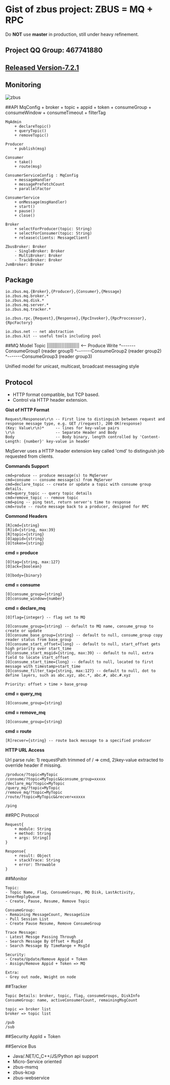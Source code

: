 # Gist of zbus project: ZBUS = MQ + RPC 

 Do **NOT** use **master** in production, still under heavy refinement.

## Project QQ Group: 467741880  
## [Released Version-7.2.1](http://git.oschina.net/rushmore/zbus/tree/7.2.1/ "") 

## Monitoring

![zbus](http://git.oschina.net/uploads/images/2017/0206/104609_93b9fb39_7458.png "zbus")	 

##API
	MqConfig
		+ broker
		+ topic
		+ appid
		+ token
		+ consumeGroup
		+ consumeWindow
		+ consumeTimeout
		+ filterTag
	
	MqAdmin
		+ declareTopic()
		+ queryTopic()
		+ removeTopic()
	
	Producer
		+ publish(msg)
	
	Consumer
		+ take()
		+ route(msg)
	
	ConsumerServiceConfig : MqConfig
		+ messageHandler
		+ messagePrefetchCount
		+ parallelFactor
	
	ConsumerService
		+ onMessage(msgHandler)
		+ start()
		+ pause()
		+ close()
 	
	Broker
		+ selectForProducer(topic: String)
		+ selectForConsumer(topic: String)
		+ release(clients: MessageClient)
	
	ZbusBroker: Broker
		- SingleBroker: Broker
		- MultiBroker: Broker
		- TrackBroker: Broker
	JvmBroker: Broker

## Package
	
	io.zbus.mq.{Broker},{Producer},{Consumer},{Message}
	io.zbus.mq.broker.*
	io.zbus.mq.disk.*
	io.zbus.mq.server.*
	io.zbus.mq.tracker.*
	
	io.zbus.rpc.{Request},{Response},{RpcInvoker},{RpcProccessor},{RpcFactory}
	
	io.zbus.net -- net abstraction
	io.zbus.kit -- useful tools including pool

##MQ Model
	Topic   |||||||||||||||||||||| <-- Produce Write
	                   ^-------ConsumeGroup1              (reader group1)
	                       ^-------ConsumeGroup2          (reader group2)
	               ^-------ConsumeGroup3                  (reader group3)

Unified model for unicast, multicast, broadcast messaging style
		
## Protocol

* HTTP format compatible, but TCP based. 
* Control via HTTP header extension.

**Gist of HTTP Format**

	Request/Responose\r\n -- First line to distinguish between request and response message type, e.g. GET /(request), 200 OK(response)
	(Key: Value\r\n)*     -- lines for key-value pairs
	\r\n                  -- Separate Header and Body
	Body                  -- Body binary, length controlled by 'Content-Length: {number}' key-value in header


MqServer uses a HTTP header extension key called 'cmd' to distinguish job requested from clients.

**Commands Support**

	cmd=produce -- produce message(s) to MqServer
	cmd=consume -- consume message(s) from MqServer
	cmd=declare_topic -- create or update a topic with consume group details.
	cmd=query_topic -- query topic details
	cmd=remove_topic -- remove topic
	cmd=ping -- ping test, return server's time to response
	cmd=route -- route message back to a producer, designed for RPC

**Commond Headers**

	[R]cmd={string}
	[R]id={string, max:39}
	[R]topic={string}
	[O]appid={string}
	[O]token={string}

**cmd = produce**

	[O]tag={string, max:127}
	[O]ack={boolean}
	
	[O]body={binary}

**cmd = consume**

	[O]consume_group={string}
	[O]consume_window={number}

**cmd = declare_mq**

	[O]flag={integer} -- flag set to MQ
	
	[O]consume_group={string} -- default to MQ name, consume_group to create or update
	[O]consume_base_group={string} -- default to null, consume_group copy reader status from base_group
	[O]consume_start_offset={long} -- default to null, start_offset gets high priority over start_time
	[O]consume_start_msgid={string, max:39} -- default to null, extra field to locate start_offset
	[O]consume_start_time={long} -- default to null, located to first message with timestamp>start_time
	[O]consume_filter_tag={string, max:127} -- default to null, dot to define layers, such as abc.xyz, abc.*, abc.#, abc.#.xyz
	
	Priority: offset > time > base_group

**cmd = query_mq**

	[O]consume_group={string}

**cmd = remove_mq**

	[O]consume_group={string}

**cmd = route**

	[R]recver={string} -- route back message to a specified producer

**HTTP URL Access**

Url parse rule: 1) requestPath trimmed of / => cmd, 2)key-value extracted to override header if missing.

	/produce/?topic=MyTopic
	/consume/?topic=MyTopic&&consume_group=xxxxx
	/declare_mq/?topic=MyTopic
	/query_mq/?topic=MyTopic
	/remove_mq/?topic=MyTopic
	/route/?topic=MyTopic&&recver=xxxxx
	
	/ping
 
##RPC Protocol

	Request{
		+ module: String
		+ method: String
		+ args: String[]
	}

	Response{
		+ result: Object
		+ stackTrace: String
		+ error: Throwable
	}
 
 
##Monitor

	Topic:
	- Topic Name, Flag, ConsumeGroups, MQ Disk, LastActivity, InnerReplyQueue
	- Create, Pause, Resume, Remove Topic
	
	ConsumeGroup:
	- Remaining MessageCount, MessageSize
	- Pull Session List
	- Create Pause Resume, Remove ConsumeGroup
	
	Trace Message:
	- Latest Messge Passing Through
	- Search Message By Offset + MsgId
	- Search Message By TimeRange + MsgId
	
	Security:
	- Create/Update/Remove Appid + Token
	- Assign/Remove Appid + Token => MQ
	
	Extra:
	- Grey out node, Weight on node
 
##Tracker

	Topic Details: broker, topic, flag, consumeGroups, DiskInfo
	ConsumeGroup: name, activeConsumerCount, remainingMsgCount
	
	topic => broker list
	broker => topic list
	
	/pub
	/sub


##Security
AppId + Token


##Service Bus
- Java/.NET/C_C++/JS/Python api support
- Micro-Service oriented
- zbus-msmq
- zbus-kcxp
- zbus-webservice